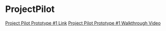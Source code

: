 # ProjectPilot

[Project Pilot Prototype #1 Link](https://pr.to/TRJW89/)
[Project Pilot Prototype #1 Walkthrough Video](https://youtu.be/T1jyknz9a4A)

